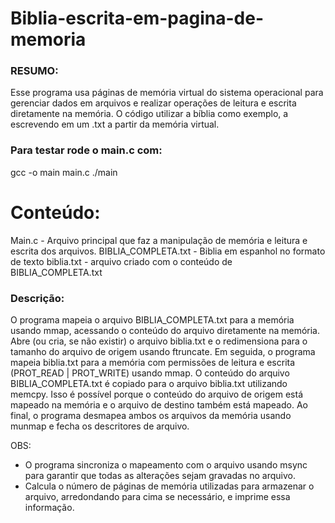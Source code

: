 # Biblia-escrita-em-pagina-de-memoria
### RESUMO:
Esse programa usa páginas de memória virtual do sistema operacional para gerenciar dados em arquivos e realizar operações de leitura e escrita diretamente na memória. O código utilizar a bíblia como exemplo, a escrevendo em um .txt a partir da memória virtual.

### Para testar rode o main.c com:
gcc -o main main.c
./main

# Conteúdo:
Main.c - Arquivo principal que faz a manipulação de memória e leitura e escrita dos arquivos.
BIBLIA_COMPLETA.txt - Biblia em espanhol no formato de texto
biblia.txt - arquivo criado com o conteúdo de BIBLIA_COMPLETA.txt

### Descrição:
O programa mapeia o arquivo BIBLIA_COMPLETA.txt para a memória usando mmap, acessando o conteúdo do arquivo diretamente na memória. Abre (ou cria, se não existir) o arquivo biblia.txt e o redimensiona para o tamanho do arquivo de origem usando ftruncate. Em seguida, o programa mapeia biblia.txt para a memória com permissões de leitura e escrita (PROT_READ | PROT_WRITE) usando mmap. O conteúdo do arquivo BIBLIA_COMPLETA.txt é copiado para o arquivo biblia.txt utilizando memcpy. Isso é possível porque o conteúdo do arquivo de origem está mapeado na memória e o arquivo de destino também está mapeado. Ao final, o programa desmapea ambos os arquivos da memória usando munmap e fecha os descritores de arquivo.

OBS:
- O programa sincroniza o mapeamento com o arquivo usando msync para garantir que todas as alterações sejam gravadas no arquivo.
- Calcula o número de páginas de memória utilizadas para armazenar o arquivo, arredondando para cima se necessário, e imprime essa informação.






